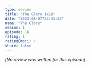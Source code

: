 ```yaml
---
type: series
title: "The Glory 1x16"
date: "2023-08-07T23:41:56"
name: "The Glory"
season: 1
episode: 16
rating: 1
ratingEmoji: ⭐️
share: false
---
```


_[No review was written for this episode]_
